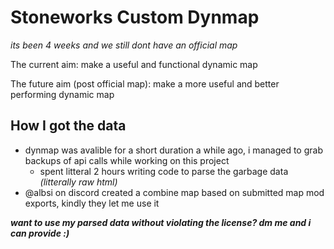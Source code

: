 # Stoneworks Custom Dynmap
*its been 4 weeks and we still dont have an official map*

The current aim: make a useful and functional dynamic map

The future aim (post official map): make a more useful and better performing dynamic map

## How I got the data
- dynmap was avalible for a short duration a while ago, i managed to grab backups of api calls while working on this project
  - spent litteral 2 hours writing code to parse the garbage data *(litterally raw html)*
- @albsi on discord created a combine map based on submitted map mod exports, kindly they let me use it

***want to use my parsed data without violating the license? dm me and i can provide :)***